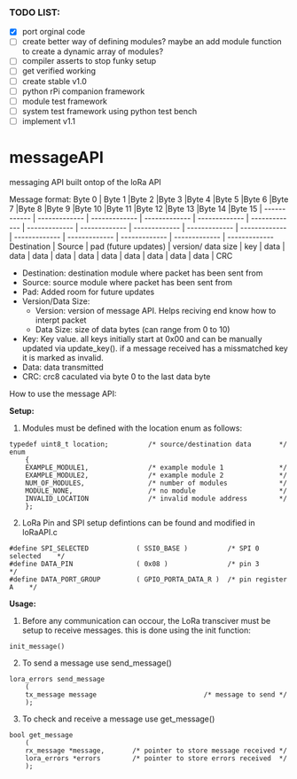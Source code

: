 ### TODO LIST:
- [x] port orginal code
- [ ] create better way of defining modules? maybe an add module function to create a dynamic array of modules?
- [ ] compiler asserts to stop funky setup
- [ ] get verified working
- [ ] create stable v1.0
- [ ] python rPi companion framework
- [ ] module test framework
- [ ] system test framework using python test bench
- [ ] implement v1.1

# messageAPI
messaging API built ontop of the loRa API


Message format:
Byte 0 | Byte 1 |Byte 2 |Byte 3 |Byte 4 |Byte 5 |Byte 6 |Byte 7 |Byte 8 |Byte 9 |Byte 10 |Byte 11 |Byte 12 |Byte 13 |Byte 14 |Byte 15 |
------------ | ------------- | ------------- | ------------- | ------------- | ------------- | ------------- | ------------- | ------------- | ------------- | ------------- | ------------- | ------------- | ------------- | ------------- | -------------
Destination | Source | pad (future updates) | version/ data size | key | data | data | data | data | data | data | data | data | data | data | CRC

* Destination: destination module where packet has been sent from
* Source: source module where packet has been sent from
* Pad: Added room for future updates
* Version/Data Size:
  * Version: version of message API. Helps reciving end know how to interpt packet
  * Data Size: size of data bytes (can range from 0 to 10)
* Key: Key value. all keys initially start at 0x00 and can be manually updated via update_key(). if a message received has a missmatched key it is marked as invalid.
* Data: data transmitted
* CRC: crc8 caculated via byte 0 to the last data byte


How to use the message API:

__Setup:__

1. Modules must be defined with the location enum as follows:
```
typedef uint8_t location;          /* source/destination data       */   
enum 
    {
    EXAMPLE_MODULE1,               /* example module 1              */
    EXAMPLE_MODULE2,               /* example module 2              */
    NUM_OF_MODULES,                /* number of modules             */
    MODULE_NONE,                   /* no module                     */
    INVALID_LOCATION               /* invalid module address        */
    }; 
```
2. LoRa Pin and SPI setup defintions can be found and modified in loRaAPI.c
```
#define SPI_SELECTED            ( SSI0_BASE )          /* SPI 0 selected    */
#define DATA_PIN                ( 0x08 )               /* pin 3             */
#define DATA_PORT_GROUP         ( GPIO_PORTA_DATA_R )  /* pin register A    */
```



__Usage:__

1. Before any communication can occour, the LoRa transciver must be setup to receive messages. this is done using the init function:
```
init_message()
```

2. To send a message use send_message()
```
lora_errors send_message
    (
    tx_message message                           /* message to send */
    );
```
3. To check and receive a message use get_message()
```
bool get_message
    (
    rx_message *message,       /* pointer to store message received */
    lora_errors *errors        /* pointer to store errors received  */
    );
```
